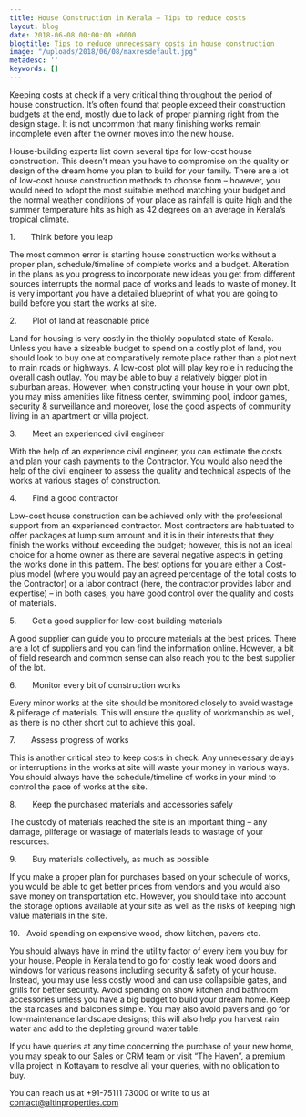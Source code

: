 ```yaml
---
title: House Construction in Kerala – Tips to reduce costs
layout: blog
date: 2018-06-08 00:00:00 +0000
blogtitle: Tips to reduce unnecessary costs in house construction
image: "/uploads/2018/06/08/maxresdefault.jpg"
metadesc: ''
keywords: []
---
```

Keeping costs at check if a very critical thing throughout the period of house construction. It’s often found that people exceed their construction budgets at the end, mostly due to lack of proper planning right from the design stage. It is not uncommon that many finishing works remain incomplete even after the owner moves into the new house. 

House-building experts list down several tips for low-cost house construction. This doesn’t mean you have to compromise on the quality or design of the dream home you plan to build for your family. There are a lot of low-cost house construction methods to choose from – however, you would need to adopt the most suitable method matching your budget and the normal weather conditions of your place as rainfall is quite high and the summer temperature hits as high as 42 degrees on an average in Kerala’s tropical climate.

1\.       Think before you leap

The most common error is starting house construction works without a proper plan, schedule/timeline of complete works and a budget. Alteration in the plans as you progress to incorporate new ideas you get from different sources interrupts the normal pace of works and leads to waste of money. It is very important you have a detailed blueprint of what you are going to build before you start the works at site.

2\.       Plot of land at reasonable price

Land for housing is very costly in the thickly populated state of Kerala. Unless you have a sizeable budget to spend on a costly plot of land, you should look to buy one at comparatively remote place rather than a plot next to main roads or highways. A low-cost plot will play key role in reducing the overall cash outlay. You may be able to buy a relatively bigger plot in suburban areas. However, when constructing your house in your own plot, you may miss amenities like fitness center, swimming pool, indoor games, security & surveillance and moreover, lose the good aspects of community living in an apartment or villa project.

3\.       Meet an experienced civil engineer

With the help of an experience civil engineer, you can estimate the costs and plan your cash payments to the Contractor. You would also need the help of the civil engineer to assess the quality and technical aspects of the works at various stages of construction.

4\.       Find a good contractor

Low-cost house construction can be achieved only with the professional support from an experienced contractor. Most contractors are habituated to offer packages at lump sum amount and it is in their interests that they finish the works without exceeding the budget; however, this is not an ideal choice for a home owner as there are several negative aspects in getting the works done in this pattern. The best options for you are either a Cost-plus model (where you would pay an agreed percentage of the total costs to the Contractor) or a labor contract (here, the contractor provides labor and expertise) – in both cases, you have good control over the quality and costs of materials.  

5\.       Get a good supplier for low-cost building materials

A good supplier can guide you to procure materials at the best prices. There are a lot of suppliers and you can find the information online. However, a bit of field research and common sense can also reach you to the best supplier of the lot.

6\.       Monitor every bit of construction works

Every minor works at the site should be monitored closely to avoid wastage & pilferage of materials. This will ensure the quality of workmanship as well, as there is no other short cut to achieve this goal.

7\.       Assess progress of works

This is another critical step to keep costs in check. Any unnecessary delays or interruptions in the works at site will waste your money in various ways. You should always have the schedule/timeline of works in your mind to control the pace of works at the site.

8\.       Keep the purchased materials and accessories safely

The custody of materials reached the site is an important thing – any damage, pilferage or wastage of materials leads to wastage of your resources.

9\.       Buy materials collectively, as much as possible

If you make a proper plan for purchases based on your schedule of works, you would be able to get better prices from vendors and you would also save money on transportation etc. However, you should take into account the storage options available at your site as well as the risks of keeping high value materials in the site.

10\.   Avoid spending on expensive wood, show kitchen, pavers etc. 

You should always have in mind the utility factor of every item you buy for your house. People in Kerala tend to go for costly teak wood doors and windows for various reasons including security & safety of your house. Instead, you may use less costly wood and can use collapsible gates, and grills for better security. Avoid spending on show kitchen and bathroom accessories unless you have a big budget to build your dream home. Keep the staircases and balconies simple. You may also avoid pavers and go for low-maintenance landscape designs; this will also help you harvest rain water and add to the depleting ground water table.

If you have queries at any time concerning the purchase of your new home, you may speak to our Sales or CRM team or visit “The Haven”, a premium villa project in Kottayam to resolve all your queries, with no obligation to buy. 

You can reach us at +91-75111 73000 or write to us at [contact@altinproperties.com](mailto:contact@altinproperties.com)
